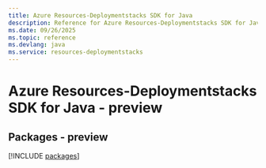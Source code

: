 ```yaml
---
title: Azure Resources-Deploymentstacks SDK for Java
description: Reference for Azure Resources-Deploymentstacks SDK for Java
ms.date: 09/26/2025
ms.topic: reference
ms.devlang: java
ms.service: resources-deploymentstacks
---
```

# Azure Resources-Deploymentstacks SDK for Java - preview
## Packages - preview
[!INCLUDE [packages](resources-deploymentstacks-index.md)]